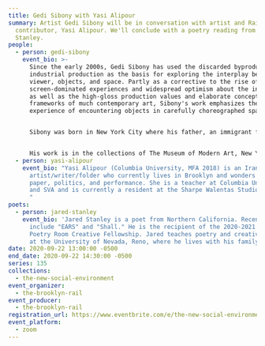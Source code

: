 ```yaml
---
title: Gedi Sibony with Yasi Alipour
summary: Artist Gedi Sibony will be in conversation with artist and Rail
  contributor, Yasi Alipour. We'll conclude with a poetry reading from Jared
  Stanley.
people:
  - person: gedi-sibony
    event_bio: >-
      Since the early 2000s, Gedi Sibony has used the discarded byproducts of
      industrial production as the basis for exploring the interplay between
      viewer, objects, and space. Partly as a corrective to the rise of
      screen-dominated experiences and widespread optimism about the internet,
      as well as the high-gloss production values and elaborate conceptual
      frameworks of much contemporary art, Sibony's work emphasizes the
      experience of encountering objects in carefully choreographed space. 


      Sibony was born in New York City where his father, an immigrant from North Africa, worked as a contractor renovating apartments. Witnessing this process as a child, Sibony gained an appreciation for the elemental way in which objects and space interrelate to shape our environment. Sibony uses materials that are close to hand, such as scrap wood, art storage crates, found paintings, and the sides of disused semitrailer trucks, refashioning and recontextualizing them with an eye to the inherent provisionality of the symbolic order of things. Sibony's practice encompasses sculpture, installation, drawing and painting – often occupying the space between mediums, and between the readymade and the composed.


      His work is in the collections of The Museum of Modern Art, New York; Solomon R. Guggenheim Museum, New York; Whitney Museum of American Art, New York; Museum of Contemporary Art, Chicago; The Museum of Contemporary Art, Los Angeles; San Francisco Museum of Modern Art; Carnegie Museum of Art, Pittsburgh; Walker Art Center, Minneapolis; Dallas Museum of Art, Texas; Pulitzer Foundation for the Arts, St. Louis; Hessel Museum of Art, Annandale-on-Hudson, New York; and Palm Springs Art Museum, California, among others. An exhibition of new work, titled The Terrace Theater, opens at Greene Naftali, New York on September 24, 2020. 
  - person: yasi-alipour
    event_bio: "Yasi Alipour (Columbia University, MFA 2018) is an Iranian
      artist/writer/folder who currently lives in Brooklyn and wonders about
      paper, politics, and performance. She is a teacher at Columbia University
      and SVA and is currently a resident at the Sharpe Walentas Studio program.
      "
poets:
  - person: jared-stanley
    event_bio: 'Jared Stanley is a poet from Northern California. Recent books
      include "EARS" and "Shall." He is the recipient of the 2020-2021 Woodberry
      Poetry Room Creative Fellowship. Jared teaches poetry and creative writing
      at the University of Nevada, Reno, where he lives with his family. '
date: 2020-09-22 13:00:00 -0500
end_date: 2020-09-22 14:30:00 -0500
series: 135
collections:
  - the-new-social-environment
event_organizer:
  - the-brooklyn-rail
event_producer:
  - the-brooklyn-rail
registration_url: https://www.eventbrite.com/e/the-new-social-environment-135-gedi-sibony-tickets-121544670381
event_platform:
  - zoom
---
```

